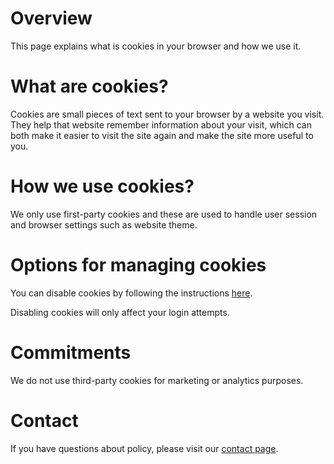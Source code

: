 # Overview
This page explains what is cookies in your browser and how we use it.

# What are cookies?
Cookies are small pieces of text sent to your browser by a website you visit. They help that website remember information about your visit, which can both make it easier to visit the site again and make the site more useful to you.

# How we use cookies?
We only use first-party cookies and these are used to handle user session and browser settings such as website theme.

# Options for managing cookies
You can disable cookies by following the instructions [here](https://allaboutcookies.org/how-to-manage-cookies).

Disabling cookies will only affect your login attempts.

# Commitments
We do not use third-party cookies for marketing or analytics purposes.

# Contact
If you have questions about policy, please visit our [contact page](/contact).
